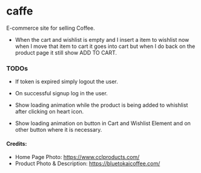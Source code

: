 # caffe

E-commerce site for selling Coffee.

-   When the cart and wishlist is empty and I insert a item to wishlist now when I move that item to cart it goes into cart but when I do back on the product page it still show ADD TO CART.

### TODOs

-   If token is expired simply logout the user.

- On successful signup log in the user.

-   Show loading animation while the product is being added to whishlist after clicking on heart icon.

-   Show loading animation on button in Cart and Wishlist Element and on other button where it is necessary.

#### Credits:

-   Home Page Photo: https://www.cclproducts.com/
-   Product Photo & Description: https://bluetokaicoffee.com/
